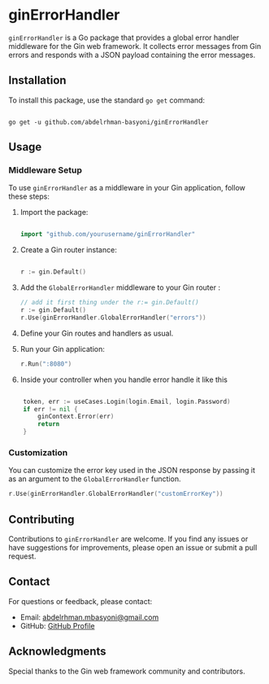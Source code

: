 
# ginErrorHandler

`ginErrorHandler` is a Go package that provides a global error handler middleware for the Gin web framework. It collects error messages from Gin errors and responds with a JSON payload containing the error messages.

## Installation

To install this package, use the standard `go get` command:

``` shell

go get -u github.com/abdelrhman-basyoni/ginErrorHandler

```

## Usage

### Middleware Setup

To use `ginErrorHandler` as a middleware in your Gin application, follow these steps:

1. Import the package:

   ```go
   
   import "github.com/yourusername/ginErrorHandler"
   

   ```

2. Create a Gin router instance:

   ```go
   
   r := gin.Default()
   
   ```

3. Add the `GlobalErrorHandler` middleware to your Gin router  :

   ```go
   // add it first thing under the r:= gin.Default()
   r := gin.Default()
   r.Use(ginErrorHandler.GlobalErrorHandler("errors"))
   
   ```

4. Define your Gin routes and handlers as usual.

5. Run your Gin application:

   ```go
   r.Run(":8080")
   ```
6. Inside your controller when you handle error handle it like this
```go

	token, err := useCases.Login(login.Email, login.Password)
	if err != nil {
		ginContext.Error(err)
		return
	}
```

### Customization

You can customize the error key used in the JSON response by passing it as an argument to the `GlobalErrorHandler` function.

```go
r.Use(ginErrorHandler.GlobalErrorHandler("customErrorKey"))
```



## Contributing

Contributions to `ginErrorHandler` are welcome. If you find any issues or have suggestions for improvements, please open an issue or submit a pull request.



## Contact

For questions or feedback, please contact:

- Email: abdelrhman.mbasyoni@gmail.com
- GitHub: [GitHub Profile](https://github.com/abdelrhman-basyoni)

## Acknowledgments

Special thanks to the Gin web framework community and contributors.


